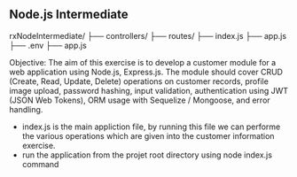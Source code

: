 ## Node.js Intermediate

   rxNodeIntermediate/
   ├── controllers/
   ├── routes/
   ├── index.js
   ├── app.js
   ├── .env
   ├── app.js

Objective: The aim of this exercise is to develop a customer module for a web application using
Node.js, Express.js. The module should cover CRUD (Create, Read, Update, Delete)
operations on customer records, profile image upload, password hashing, input
validation, authentication using JWT (JSON Web Tokens), ORM usage with Sequelize /
Mongoose, and error handling.

- index.js is the main appliction file, by running this file we can performe the various operations which are given into the customer information exercise.
- run the application from the projet root directory using node index.js command